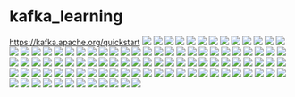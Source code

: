 # kafka_learning

https://kafka.apache.org/quickstart
![](./imgs/0.png)
![](./imgs/1.png)
![](./imgs/2.png)
![](./imgs/3.png)
![](./imgs/4.png)
![](./imgs/5.png)
![](./imgs/6.png)
![](./imgs/7.png)
![](./imgs/8.png)
![](./imgs/9.png)
![](./imgs/10.png)
![](./imgs/11.png)
![](./imgs/12.png)
![](./imgs/13.png)
![](./imgs/14.png)
![](./imgs/15.png)
![](./imgs/16.png)
![](./imgs/17.png)
![](./imgs/18.png)
![](./imgs/19.png)
![](./imgs/20.png)
![](./imgs/21.png)
![](./imgs/22.png)
![](./imgs/23.png)
![](./imgs/24.png)
![](./imgs/25.png)
![](./imgs/26.png)
![](./imgs/27.png)
![](./imgs/28.png)
![](./imgs/29.png)
![](./imgs/30.png)
![](./imgs/31.png)
![](./imgs/32.png)
![](./imgs/33.png)
![](./imgs/34.png)
![](./imgs/35.png)
![](./imgs/36.png)
![](./imgs/37.png)
![](./imgs/38.png)
![](./imgs/39.png)
![](./imgs/40.png)
![](./imgs/41.png)
![](./imgs/42.png)
![](./imgs/43.png)
![](./imgs/44.png)
![](./imgs/45.png)
![](./imgs/46.png)
![](./imgs/47.png)
![](./imgs/48.png)
![](./imgs/49.png)
![](./imgs/50.png)
![](./imgs/51.png)
![](./imgs/52.png)
![](./imgs/53.png)
![](./imgs/54.png)
![](./imgs/55.png)
![](./imgs/56.png)
![](./imgs/57.png)
![](./imgs/58.png)
![](./imgs/59.png)
![](./imgs/60.png)
![](./imgs/61.png)
![](./imgs/62.png)
![](./imgs/63.png)
![](./imgs/64.png)
![](./imgs/65.png)
![](./imgs/66.png)
![](./imgs/67.png)
![](./imgs/68.png)
![](./imgs/69.png)
![](./imgs/70.png)
![](./imgs/71.png)
![](./imgs/72.png)
![](./imgs/73.png)
![](./imgs/74.png)
![](./imgs/75.png)
![](./imgs/76.png)
![](./imgs/77.png)
![](./imgs/78.png)
![](./imgs/79.png)
![](./imgs/80.png)
![](./imgs/81.png)
![](./imgs/82.png)
![](./imgs/83.png)
![](./imgs/84.png)
![](./imgs/85.png)
![](./imgs/86.png)
![](./imgs/87.png)
![](./imgs/88.png)
![](./imgs/89.png)
![](./imgs/90.png)
![](./imgs/91.png)
![](./imgs/92.png)
![](./imgs/93.png)
![](./imgs/94.png)
![](./imgs/95.png)
![](./imgs/96.png)
![](./imgs/97.png)
![](./imgs/98.png)
![](./imgs/99.png)